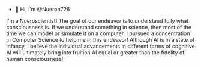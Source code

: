 - 👋 Hi, I’m @Nueron726

I'm a Nueroscientist! The goal of our endeavor is to understand fully what consciousness is. If
we understand something in science, then most of the time we can model or simulate it on a computer.
I pursued a concentration in Computer Science to help me in this endeavor! Although AI is in a state 
of infancy, I believe the individual advancements in different forms of cognitive AI will ultimately 
bring into fruition AI equal or greater than the fidelity of human consciousness!

